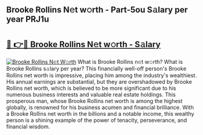 ## Brooke Rollins N𝚎t w𝚘rth - Part-5ou S𝚊lary per year PRJ1u

# <h2><a href="http://gc2jq7y.nevu.top/?p=Brooke+Rollins">🔗 👉🔴 Brooke Rollins N𝚎t w𝚘rth - S𝚊lary</a></h2>

[![Brooke Rollins N𝚎t W𝚘rth](https://i.imgur.com/Oavwk0R.jpeg)](http://gc2jq7y.nevu.top/?p=Brooke+Rollins)
What is Brooke Rollins n𝚎t w𝚘rth? What is Brooke Rollins s𝚊lary per year?
This financially well-off person's Brooke Rollins net worth is impressive, placing him among the industry's wealthiest. His annual earnings are substantial, but they are overshadowed by Brooke Rollins net worth, which is believed to be more significant due to his numerous business interests and valuable real estate holdings. This prosperous man, whose Brooke Rollins net worth is among the highest globally, is renowned for his business acumen and financial brilliance. With a Brooke Rollins net worth in the billions and a notable income, this wealthy person is a shining example of the power of tenacity, perseverance, and financial wisdom.
